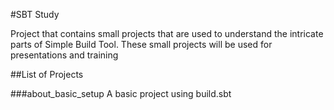 #SBT Study

Project that contains small projects that are used to understand the intricate parts of Simple Build Tool. These small projects will be used for presentations and training

##List of Projects

###about_basic_setup 
A basic project using build.sbt

